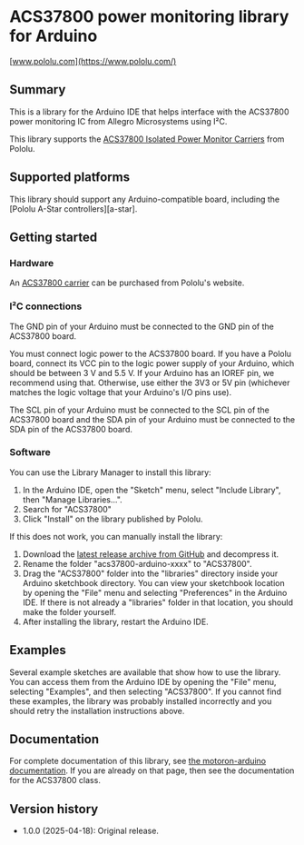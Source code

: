 # ACS37800 power monitoring library for Arduino

[www.pololu.com](https://www.pololu.com/)

## Summary

This is a library for the Arduino IDE that helps interface with
the ACS37800 power monitoring IC from Allegro Microsystems using I&sup2;C.

This library supports the
[ACS37800 Isolated Power Monitor Carriers][cat] from Pololu.

## Supported platforms

This library should support any Arduino-compatible board, including the
[Pololu A-Star controllers][a-star].

## Getting started

### Hardware

An [ACS37800 carrier][cat] can be purchased from Pololu's website.

### I&sup2;C connections

The GND pin of your Arduino must be connected to the GND pin of the
ACS37800 board.

You must connect logic power to the ACS37800 board.
If you have a Pololu board, connect its VCC pin to the logic power supply
of your Arduino, which should be between 3&nbsp;V and 5.5&nbsp;V.
If your Arduino has an IOREF pin, we recommend using that.
Otherwise, use either the 3V3 or 5V pin (whichever matches the logic voltage
that your Arduino's I/O pins use).

The SCL pin of your Arduino must be connected to the SCL pin of the ACS37800 board and
the SDA pin of your Arduino must be connected to the SDA pin of the ACS37800 board.

### Software

You can use the Library Manager to install this library:

1. In the Arduino IDE, open the "Sketch" menu, select "Include Library", then
   "Manage Libraries...".
2. Search for "ACS37800"
4. Click "Install" on the library published by Pololu.

If this does not work, you can manually install the library:

1. Download the [latest release archive from GitHub][releases]
   and decompress it.
2. Rename the folder "acs37800-arduino-xxxx" to "ACS37800".
3. Drag the "ACS37800" folder into the "libraries" directory inside your
   Arduino sketchbook directory. You can view your sketchbook location by
   opening the "File" menu and selecting "Preferences" in the Arduino IDE. If
   there is not already a "libraries" folder in that location, you should make
   the folder yourself.
4. After installing the library, restart the Arduino IDE.

## Examples

Several example sketches are available that show how to use the library. You can
access them from the Arduino IDE by opening the "File" menu, selecting
"Examples", and then selecting "ACS37800". If you cannot find these
examples, the library was probably installed incorrectly and you should retry
the installation instructions above.

## Documentation

For complete documentation of this library, see
[the motoron-arduino documentation][doc].
If you are already on that page, then see the documentation for the ACS37800 class.

## Version history

* 1.0.0 (2025-04-18): Original release.

[cat]: https://www.pololu.com/category/343
[releases]: https://github.com/pololu/acs37800-arduino/releases
[doc]: https://pololu.github.io/acs37800-arduino/
